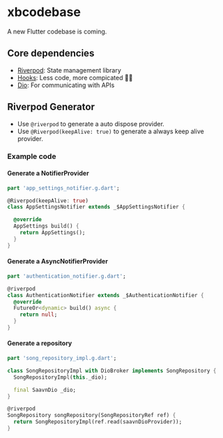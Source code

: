 # xbcodebase

A new Flutter codebase is coming.

## Core dependencies

- [Riverpod](https://riverpod.dev/docs/getting_started): State management library
- [Hooks](https://pub.dev/packages/flutter_hooks): Less code, more compicated 🥲🥲
- [Dio](https://pub.dev/packages/dio): For communicating with APIs

## Riverpod Generator

- Use `@riverpod` to generate a auto dispose provider.
- Use `@Riverpod(keepAlive: true)` to generate a always keep alive provider.

### Example code

#### Generate a NotifierProvider

```dart
part 'app_settings_notifier.g.dart';

@Riverpod(keepAlive: true)
class AppSettingsNotifier extends _$AppSettingsNotifier {

  @override
  AppSettings build() {
    return AppSettings();
  }
}
````

#### Generate a AsyncNotifierProvider

```dart
part 'authentication_notifier.g.dart';

@riverpod
class AuthenticationNotifier extends _$AuthenticationNotifier {
  @override
  FutureOr<dynamic> build() async {
    return null;
  }
}
```

#### Generate a repository

```dart
part 'song_repository_impl.g.dart';

class SongRepositoryImpl with DioBroker implements SongRepository {
  SongRepositoryImpl(this._dio);

  final SaavnDio _dio;
}

@riverpod
SongRepository songRepository(SongRepositoryRef ref) {
  return SongRepositoryImpl(ref.read(saavnDioProvider));
}
```
